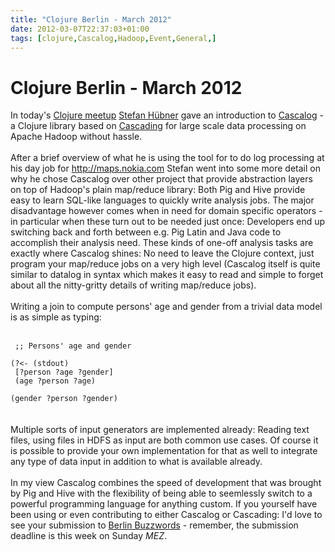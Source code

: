 ```yaml
---
title: "Clojure Berlin - March 2012"
date: 2012-03-07T22:37:03+01:00
tags: [clojure,Cascalog,Hadoop,Event,General,]
---
```


# Clojure Berlin - March 2012


In today's <a href="http://www.meetup.com/Clojure-Berlin/">Clojure meetup</a> <a 
href="http://twitter.com/#!/sthuebner">Stefan Hübner</a> gave an introduction to <a 
href="https://github.com/nathanmarz/cascalog">Cascalog</a> - a Clojure library based on <a 
href="http://www.cascading.org/">Cascading</a> for large scale data processing on Apache Hadoop without 
hassle.<br><br>After a brief overview of what he is using the tool for to do log processing at his day job for <a 
href="http://maps.nokia.com/">http://maps.nokia.com</a> Stefan went into some more detail on why he chose Cascalog over 
other project that provide abstraction layers on top of Hadoop's plain map/reduce library: Both Pig and Hive provide 
easy to learn SQL-like languages to quickly write analysis jobs. The major disadvantage however comes when in need for 
domain specific operators - in particular when these turn out to be needed just once: Developers end up switching back 
and forth between e.g. Pig Latin and Java code to accomplish their analysis need. These kinds of one-off analysis tasks 
are exactly where Cascalog shines: No need to leave the Clojure context, just program your map/reduce jobs on a very 
high level (Cascalog itself is quite similar to datalog in syntax which makes it easy to read and simple to forget 
about all the nitty-gritty details of writing map/reduce jobs).<br><br>Writing a join to compute persons' age and 
gender from a trivial data model is as simple as typing:<br><br><code><br>  ;; Persons' age and gender<br>  (?<- 
(stdout)<br>       [?person ?age ?gender]<br>       (age ?person ?age)<br>       (gender ?person 
?gender)<br></code><br><br>Multiple sorts of input generators are implemented already: Reading text files, using files 
in HDFS as input are both common use cases. Of course it is possible to provide your own implementation for that as 
well to integrate any type of data input in addition to what is available already.<br><br>In my view Cascalog combines 
the speed of development that was brought by Pig and Hive with the flexibility of being able to seemlessly switch to a 
powerful programming language for anything custom. If you yourself have been using or even contributing to either 
Cascalog or Cascading: I'd love to see your submission to <a 
href="http://berlinbuzzwords.de/content/call-submissions">Berlin Buzzwords</a> - remember, the submission deadline is 
this week on Sunday *MEZ*.
